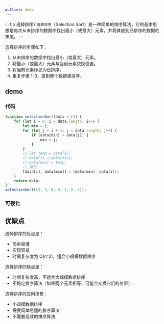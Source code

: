 ```yaml
---
outline: deep
---
```


::: tip 选择排序?
`选择排序`（Selection Sort）是一种简单的排序算法，它的基本思想是每次从未排序的数据中找出最小（或最大）元素，并将其放到已排序的数据的末尾。
:::

选择排序的步骤如下：

1. 从未排序的数据中找出最小（或最大）元素。
2. 将最小（或最大）元素与当前元素交换位置。
3. 将当前元素标记为已排序。
4. 重复步骤 1-3，直到整个数据被排序。

## demo

### 代码

```js
function selectionSort(data = []) {
	for (let i = 0; i < data.length; i++) {
		let min = i;
		for (let j = i + 1; j < data.length; j++) {
			if (data[min] > data[j]) {
				min = j;
			}
		}
		// let temp = data[i];
		// data[i] = data[min];
		// data[min] = temp;
		// 简化
		[data[i], data[min]] = [data[min], data[i]];
	}
	return data;
}
selectionSort([5, 2, 8, 3, 1, 6, 4]);
```

### 可视化

<demo html="html/选择排序.html"/>

## 优缺点

选择排序的优点是：

- 简单易懂
- 实现容易
- 时间复杂度为 O(n^2)，适合小规模数据排序

选择排序的缺点是：

- 时间复杂度高，不适合大规模数据排序
- 不稳定排序算法（如果两个元素相等，可能会交换它们的位置）

选择排序的应用场景：

- 小规模数据排序
- 需要简单易懂的排序算法
- 不需要高效的排序算法
